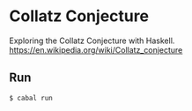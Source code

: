 Collatz Conjecture
==================

Exploring the Collatz Conjecture with Haskell.
<https://en.wikipedia.org/wiki/Collatz_conjecture>

Run
---

    $ cabal run
